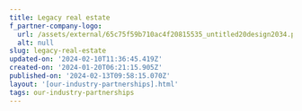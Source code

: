 ```yaml
---
title: Legacy real estate
f_partner-company-logo:
  url: /assets/external/65c75f59b710ac4f20815535_untitled20design2034.png
  alt: null
slug: legacy-real-estate
updated-on: '2024-02-10T11:36:45.419Z'
created-on: '2024-01-20T06:21:15.905Z'
published-on: '2024-02-13T09:58:15.070Z'
layout: '[our-industry-partnerships].html'
tags: our-industry-partnerships
---
```



